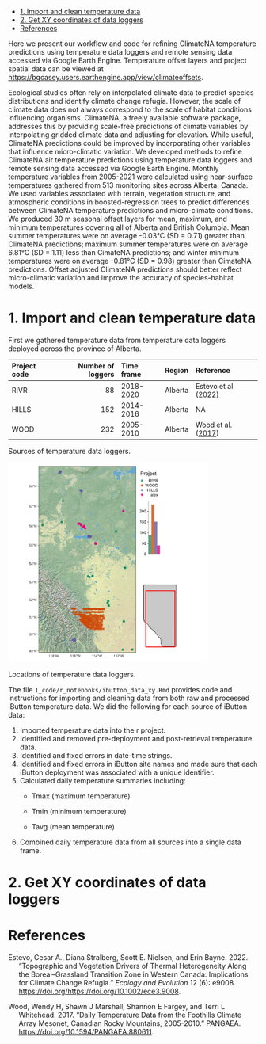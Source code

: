 - <a href="#import-and-clean-temperature-data"
  id="toc-import-and-clean-temperature-data">1. Import and clean
  temperature data</a>
- <a href="#get-xy-coordinates-of-data-loggers"
  id="toc-get-xy-coordinates-of-data-loggers">2. Get XY coordinates of
  data loggers</a>
- <a href="#references" id="toc-references">References</a>

Here we present our workflow and code for refining ClimateNA temperature
predictions using temperature data loggers and remote sensing data
accessed via Google Earth Engine. Temperature offset layers and project
spatial data can be viewed at
<https://bgcasey.users.earthengine.app/view/climateoffsets>.

Ecological studies often rely on interpolated climate data to predict
species distributions and identify climate change refugia. However, the
scale of climate data does not always correspond to the scale of habitat
conditions influencing organisms. ClimateNA, a freely available software
package, addresses this by providing scale-free predictions of climate
variables by interpolating gridded climate data and adjusting for
elevation. While useful, ClimateNA predictions could be improved by
incorporating other variables that influence micro-climatic variation.
We developed methods to refine ClimateNA air temperature predictions
using temperature data loggers and remote sensing data accessed via
Google Earth Engine. Monthly temperature variables from 2005-2021 were
calculated using near-surface temperatures gathered from 513 monitoring
sites across Alberta, Canada. We used variables associated with terrain,
vegetation structure, and atmospheric conditions in boosted-regression
trees to predict differences between ClimateNA temperature predictions
and micro-climate conditions. We produced 30 m seasonal offset layers
for mean, maximum, and minimum temperatures covering all of Alberta and
British Columbia. Mean summer temperatures were on average -0.03°C (SD =
0.71) greater than ClimateNA predictions; maximum summer temperatures
were on average 6.81°C (SD = 1.11) less than CimateNA predictions; and
winter minimum temperatures were on average -0.81°C (SD = 0.98) greater
than CimateNA predictions. Offset adjusted ClimateNA predictions should
better reflect micro-climatic variation and improve the accuracy of
species-habitat models.

# 1. Import and clean temperature data

First we gathered temperature data from temperature data loggers
deployed across the province of Alberta.

| Project code | Number of loggers | Time frame | Region  | Reference                                                           |
|:-------------|------------------:|:-----------|:--------|:--------------------------------------------------------------------|
| RIVR         |                88 | 2018-2020  | Alberta | Estevo et al. ([2022](#ref-estevoTopographicVegetationDrivers2022)) |
| HILLS        |               152 | 2014-2016  | Alberta | NA                                                                  |
| WOOD         |               232 | 2005-2010  | Alberta | Wood et al. ([2017](#ref-wood2017dtdf))                             |

Sources of temperature data loggers.

<div class="figure">

<img src="3_output/maps/ss_xy.png" alt="Locations of temperature data loggers." width="80%" />
<p class="caption">
Locations of temperature data loggers.
</p>

</div>

The file `1_code/r_notebooks/ibutton_data_xy.Rmd` provides code and
instructions for importing and cleaning data from both raw and processed
iButton temperature data. We did the following for each source of
iButton data:

1.  Imported temperature data into the r project.
2.  Identified and removed pre-deployment and post-retrieval temperature
    data.
3.  Identified and fixed errors in date-time strings.
4.  Identified and fixed errors in iButton site names and made sure that
    each iButton deployment was associated with a unique identifier.
5.  Calculated daily temperature summaries including:
    - Tmax (maximum temperature)

    - Tmin (minimum temperature)

    - Tavg (mean temperature)
6.  Combined daily temperature data from all sources into a single data
    frame.

# 2. Get XY coordinates of data loggers

# References

<div id="refs" class="references csl-bib-body hanging-indent">

<div id="ref-estevoTopographicVegetationDrivers2022" class="csl-entry">

Estevo, Cesar A., Diana Stralberg, Scott E. Nielsen, and Erin Bayne.
2022. “Topographic and Vegetation Drivers of Thermal Heterogeneity Along
the Boreal–Grassland Transition Zone in Western Canada: Implications for
Climate Change Refugia.” *Ecology and Evolution* 12 (6): e9008.
https://doi.org/<https://doi.org/10.1002/ece3.9008>.

</div>

<div id="ref-wood2017dtdf" class="csl-entry">

Wood, Wendy H, Shawn J Marshall, Shannon E Fargey, and Terri L
Whitehead. 2017. “Daily Temperature Data from the Foothills Climate
Array Mesonet, Canadian Rocky Mountains, 2005-2010.” PANGAEA.
<https://doi.org/10.1594/PANGAEA.880611>.

</div>

</div>

<!--chapter:end:index.Rmd-->

